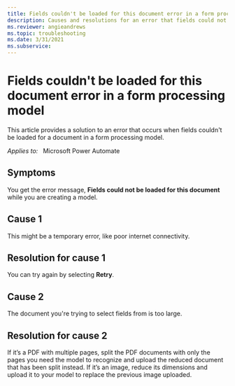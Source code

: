 ```yaml
---
title: Fields couldn't be loaded for this document error in a form processing model
description: Causes and resolutions for an error that fields could not be loaded in a form processing model.
ms.reviewer: angieandrews
ms.topic: troubleshooting
ms.date: 3/31/2021
ms.subservice: 
---
```


# Fields couldn't be loaded for this document error in a form processing model

This article provides a solution to an error that occurs when fields couldn't be loaded for a document in a form processing model.

_Applies to:_ &nbsp; Microsoft Power Automate

## Symptoms

You get the error message, **Fields could not be loaded for this document** while you are creating a model.

## Cause 1

This might be a temporary error, like poor internet connectivity.

## Resolution for cause 1

You can try again by selecting **Retry**.

## Cause 2

The document you're trying to select fields from is too large.

## Resolution for cause 2

If it’s a PDF with multiple pages, split the PDF documents with only the pages you need the model to recognize and upload the reduced document that has been split instead. If it’s an image, reduce its dimensions and upload it to your model to replace the previous image uploaded.

